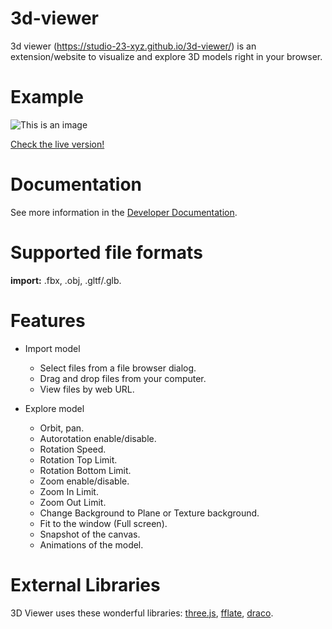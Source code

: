 # 3d-viewer

3d viewer (https://studio-23-xyz.github.io/3d-viewer/) is an extension/website to visualize and explore 3D models right in your browser.

# Example

![This is an image](https://github.com/Studio-23-xyz/3d-viewer/raw/master/re.png)

[Check the live version!](https://studio-23-xyz.github.io/3d-viewer/)

# Documentation

See more information in the [Developer Documentation](https://github.com/Studio-23-xyz/3d-viewer/wiki).

# Supported file formats

**import:** .fbx, .obj, .gltf/.glb.

# Features

- Import model

  - Select files from a file browser dialog.
  - Drag and drop files from your computer.
  - View files by web URL.

- Explore model
  - Orbit, pan.
  - Autorotation enable/disable.
  - Rotation Speed.
  - Rotation Top Limit.
  - Rotation Bottom Limit.
  - Zoom enable/disable.
  - Zoom In Limit.
  - Zoom Out Limit.
  - Change Background to Plane or Texture background.
  - Fit to the window (Full screen).
  - Snapshot of the canvas.
  - Animations of the model.

# External Libraries

3D Viewer uses these wonderful libraries: [three.js](https://github.com/mrdoob/three.js), [fflate](https://github.com/101arrowz/fflate), [draco](https://github.com/google/draco).
